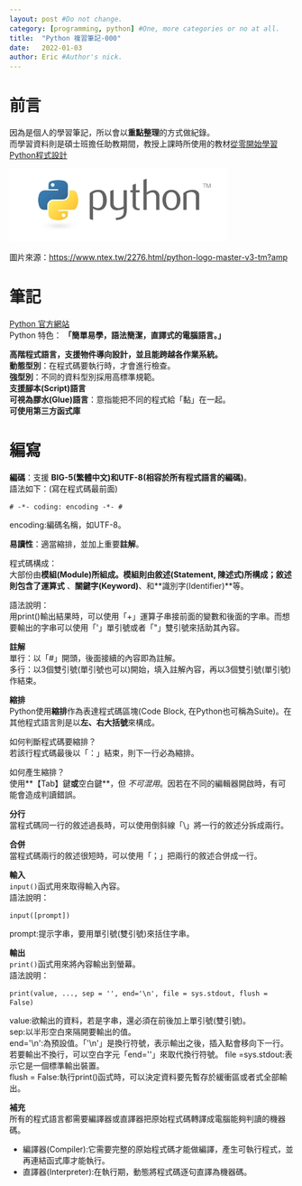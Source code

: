 ```yaml
---
layout: post #Do not change.
category: [programming, python] #One, more categories or no at all.
title:  "Python 複習筆記-000"
date:   2022-01-03
author: Eric #Author's nick.
---
```


# 前言 #
因為是個人的學習筆記，所以會以**重點整理**的方式做紀錄。  
而學習資料則是碩士班擔任助教期間，教授上課時所使用的教材[從零開始學習Python程式設計](https://www.books.com.tw/products/0010738945 "Title")

<a href="/assets/img/posts/pythonlogo.jpg" data-lity class="sx-center">
  <img src="/assets/img/posts/pythonlogo_thumb.jpg"/>
</a>

圖片來源：https://www.ntex.tw/2276.html/python-logo-master-v3-tm?amp

# 筆記 #
[Python 官方網站](https://www.python.org/ "Title")  
Python 特色：
**「簡單易學，語法簡潔，直譯式的電腦語言。」**

**高階程式語言，支援物件導向設計，並且能跨越各作業系統。**  
**動態型別**：在程式碼要執行時，才會進行檢查。  
**強型別**：不同的資料型別採用高標準規範。  
**支援腳本(Script)語言**  
**可視為膠水(Glue)語言**：意指能把不同的程式給「黏」在一起。  
**可使用第三方函式庫**  

# 編寫 #
**編碼**：支援 **BIG-5(繁體中文)**和**UTF-8(相容於所有程式語言的編碼)**。  
語法如下：(寫在程式碼最前面)
```	
# -*- coding: encoding -*- #
```
encoding:編碼名稱，如UTF-8。  

**易讀性**：適當縮排，並加上重要**註解**。  

程式碼構成：  
大部份由**模組(Module)**所組成。模組則由**敘述(Statement, 陳述式)**所構成；敘述則包含了**運算式** 、**關鍵字(Keyword)**、和**識別字(Identifier)**等。  

語法說明：  
用print()輸出結果時，可以使用「+」運算子串接前面的變數和後面的字串。而想要輸出的字串可以使用「'」單引號或者「"」雙引號來括助其內容。  

**註解**  
單行：以「#」開頭，後面接續的內容即為註解。  
多行：以3個雙引號(單引號也可以)開始，填入註解內容，再以3個雙引號(單引號)作結束。  

**縮排**  
Python使用**縮排**作為表達程式碼區塊(Code Block, 在Python也可稱為Suite)。在其他程式語言則是以**左、右大括號**來構成。  

如何判斷程式碼要縮排？  
若該行程式碼最後以「：」結束，則下一行必為縮排。  

如何產生縮排？  
使用**【Tab】鍵**或**空白鍵**，但 _不可混用_。因若在不同的編輯器開啟時，有可能會造成判讀錯誤。  

**分行**  
當程式碼同一行的敘述過長時，可以使用倒斜線「\」將一行的敘述分拆成兩行。  

**合併**  
當程式碼兩行的敘述很短時，可以使用「；」把兩行的敘述合併成一行。  

**輸入**  
`input()`函式用來取得輸入內容。  
語法說明：
```
input([prompt])
```
prompt:提示字串，要用單引號(雙引號)來括住字串。  

**輸出**  
`print()`函式用來將內容輸出到螢幕。  
語法說明：
```
print(value, ..., sep = '', end='\n', file = sys.stdout, flush = False)
```
value:欲輸出的資料，若是字串，還必須在前後加上單引號(雙引號)。  
sep:以半形空白來隔開要輸出的值。  
end='\n':為預設值。「'\n'」是換行符號，表示輸出之後，插入點會移向下一行。若要輸出不換行，可以空白字元「end=''」來取代換行符號。
file =sys.stdout:表示它是一個標準輸出裝置。  
flush = False:執行print()函式時，可以決定資料要先暫存於緩衝區或者式全部輸出。  

**補充**  
所有的程式語言都需要編譯器或直譯器把原始程式碼轉譯成電腦能夠判讀的機器碼。  

- 編譯器(Compiler):它需要完整的原始程式碼才能做編譯，產生可執行程式，並再連結函式庫才能執行。
- 直譯器(Interpreter):在執行期，動態將程式碼逐句直譯為機器碼。

